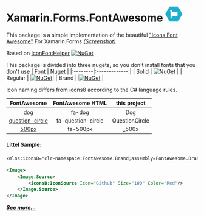 # Xamarin.Forms.FontAwesome <img src="/icon.png" width="45" height="40"/>

This package is a simple implementation of the beautiful ["Icons Font Awesome"](https://fontawesome.com/icons) For Xamarin.Forms [*(Screenshot)*](https://raw.githubusercontent.com/dimonovdd/Xamarin.Forms.FontAwesome/main/SampleImages/sample.jpg)

Based on [IconFontHelper](https://github.com/dimonovdd/Xamarin.Forms.IconFontHelper) [![NuGet](https://img.shields.io/nuget/v/Xamarin.Forms.IconFontHelper?style=plastic)](https://www.nuget.org/packages/Xamarin.Forms.IconFontHelper/)

This package is divided into three nugets, so you don't install fonts that you don't use
| Font    | Nuget         |
|:--------|:-------------:|
| Solid   | [![NuGet](https://img.shields.io/nuget/v/Xamarin.Forms.FontAwesome.Solid?style=plastic)](https://www.nuget.org/packages/Xamarin.Forms.FontAwesome.Solid/)    |
| Regular | [![NuGet](https://img.shields.io/nuget/v/Xamarin.Forms.FontAwesome.Regular?style=plastic)](https://www.nuget.org/packages/Xamarin.Forms.FontAwesome.Regular/)|
| Brand   | [![NuGet](https://img.shields.io/nuget/v/Xamarin.Forms.FontAwesome.Brand?style=plastic)](https://www.nuget.org/packages/Xamarin.Forms.FontAwesome.Brand/)    | 


Icon naming differs from icons8 according to the C# language rules.

| FontAwesome    | FontAwesome  HTML | this project  |
|:--------------:|:-----------------:|:-------------:|
|[dog](https://fontawesome.com/icons/dog?style=solid)                         |fa-dog             |Dog            |
|[question-circle](https://fontawesome.com/icons/question-circle?style=solid) |fa-question-circle |QuestionCircle |
|[500px](https://fontawesome.com/icons/500px?style=brands)                    |fa-500px           |_500x          |

#### Littel Sample:
```xml
xmlns:iconsB="clr-namespace:FontAwesome.Brand;assembly=FontAwesome.Brand"
```
```xml
<Image>
    <Image.Source>
        <iconsB:IconSource Icon="Github" Size="100" Color="Red"/>
    </Image.Source>
</Image>
```
[***See more...***](https://github.com/dimonovdd/Xamarin.Forms.FontAwesome/blob/main/src/FontAwesome.Sample/FontAwesome.Sample/MainPage.xaml)

